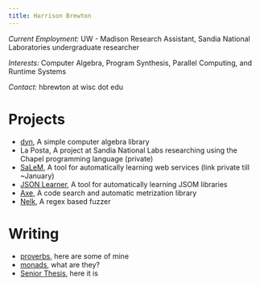 ```yaml
---
title: Harrison Brewton
---
```


*Current Employment:* UW - Madison Research Assistant, Sandia National Laboratories undergraduate researcher 

*Interests:* Computer Algebra, Program Synthesis, Parallel Computing, and Runtime Systems

*Contact:* hbrewton at wisc dot edu

# Projects

- [dyn](https://github.com/hpbrewton/dyn), A simple computer algebra library
- La Posta, A project at Sandia National Labs researching using the Chapel programming language (private)
- [SaLeM](), A tool for automatically learning web services (link private till ~January)
- [JSON Learner](https://github.com/hpbrewton/Learn-JSON-Schema-From-Example), A tool for automatically learning JSOM libraries
- [Axe](https://github.com/hpbrewton/axe), A code search and automatic metrization library
- [Nelk](https://github.com/hpbrewton/nelk), A regex based fuzzer

# Writing

- [proverbs](./proverbs.html), here are some of mine
- [monads](./monads.html), what are they?
- [Senior Thesis](https://github.com/hpbrewton/axe/blob/master/paper/main.pdf), here it is
